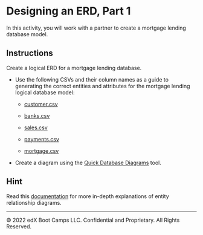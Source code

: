 # Designing an ERD, Part 1

In this activity, you will work with a partner to create a mortgage lending database model.

## Instructions

Create a logical ERD for a mortgage lending database.

* Use the following CSVs and their column names as a guide to generating the correct entities and attributes for the mortgage lending logical database model:

  * [customer.csv](Resources/customer.csv)

  * [banks.csv](Resources/banks.csv)

  * [sales.csv](Resources/sales.csv)

  * [payments.csv](Resources/payments.csv)

  * [mortgage.csv](Resources/mortgage.csv)

* Create a diagram using the [Quick Database Diagrams](https://app.quickdatabasediagrams.com/#/) tool.

## Hint

Read this [documentation](https://www.visual-paradigm.com/support/documents/vpuserguide/3563/3564/85378_conceptual,l.html) for more in-depth explanations of entity relationship diagrams.

---

© 2022 edX Boot Camps LLC. Confidential and Proprietary. All Rights Reserved.
